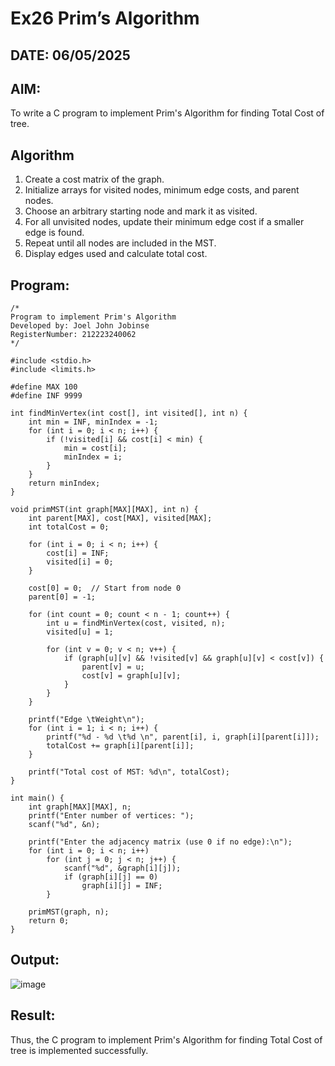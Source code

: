 # Ex26 Prim’s Algorithm
## DATE: 06/05/2025
## AIM:
To write a C program to implement Prim's Algorithm for finding Total Cost of tree.

## Algorithm
1. Create a cost matrix of the graph.
2. Initialize arrays for visited nodes, minimum edge costs, and parent nodes.
3. Choose an arbitrary starting node and mark it as visited.
4. For all unvisited nodes, update their minimum edge cost if a smaller edge is found.
5. Repeat until all nodes are included in the MST.
6. Display edges used and calculate total cost.

## Program:
```
/*
Program to implement Prim's Algorithm
Developed by: Joel John Jobinse
RegisterNumber: 212223240062
*/

#include <stdio.h>
#include <limits.h>

#define MAX 100
#define INF 9999

int findMinVertex(int cost[], int visited[], int n) {
    int min = INF, minIndex = -1;
    for (int i = 0; i < n; i++) {
        if (!visited[i] && cost[i] < min) {
            min = cost[i];
            minIndex = i;
        }
    }
    return minIndex;
}

void primMST(int graph[MAX][MAX], int n) {
    int parent[MAX], cost[MAX], visited[MAX];
    int totalCost = 0;

    for (int i = 0; i < n; i++) {
        cost[i] = INF;
        visited[i] = 0;
    }

    cost[0] = 0;  // Start from node 0
    parent[0] = -1;

    for (int count = 0; count < n - 1; count++) {
        int u = findMinVertex(cost, visited, n);
        visited[u] = 1;

        for (int v = 0; v < n; v++) {
            if (graph[u][v] && !visited[v] && graph[u][v] < cost[v]) {
                parent[v] = u;
                cost[v] = graph[u][v];
            }
        }
    }

    printf("Edge \tWeight\n");
    for (int i = 1; i < n; i++) {
        printf("%d - %d \t%d \n", parent[i], i, graph[i][parent[i]]);
        totalCost += graph[i][parent[i]];
    }

    printf("Total cost of MST: %d\n", totalCost);
}

int main() {
    int graph[MAX][MAX], n;
    printf("Enter number of vertices: ");
    scanf("%d", &n);

    printf("Enter the adjacency matrix (use 0 if no edge):\n");
    for (int i = 0; i < n; i++)
        for (int j = 0; j < n; j++) {
            scanf("%d", &graph[i][j]);
            if (graph[i][j] == 0)
                graph[i][j] = INF;
        }

    primMST(graph, n);
    return 0;
}

```

## Output:
![image](https://github.com/user-attachments/assets/e02b95af-671c-40ff-9df2-82c292f7c8f8)



## Result:
Thus, the C program to implement Prim's Algorithm for finding Total Cost of tree is implemented successfully.

